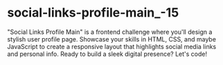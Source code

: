 # social-links-profile-main_-15
"Social Links Profile Main" is a frontend challenge where you'll design a stylish user profile page. Showcase your skills in HTML, CSS, and maybe JavaScript to create a responsive layout that highlights social media links and personal info. Ready to build a sleek digital presence? Let's code!
